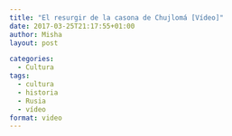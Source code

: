```yaml
---
title: "El resurgir de la casona de Chujlomá [Vídeo]"
date: 2017-03-25T21:17:55+01:00
author: Misha
layout: post

categories:
  - Cultura
tags:
  - cultura
  - historia
  - Rusia
  - vídeo
format: video
---
```

